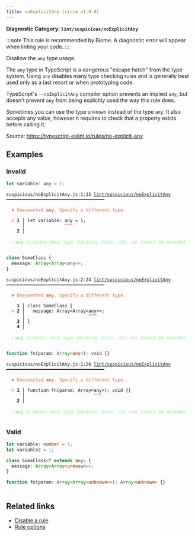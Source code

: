```yaml
---
title: noExplicitAny (since v1.0.0)
---
```


**Diagnostic Category: `lint/suspicious/noExplicitAny`**

:::note
This rule is recommended by Biome. A diagnostic error will appear when linting your code.
:::

Disallow the `any` type usage.

The `any` type in TypeScript is a dangerous "escape hatch" from the type system.
Using `any` disables many type checking rules and is generally best used only as a last resort or when prototyping code.

TypeScript's `--noImplicitAny` compiler option prevents an implied `any`,
but doesn't prevent `any` from being explicitly used the way this rule does.

Sometimes you can use the type `unknown` instead of the type `any`.
It also accepts any value, however it requires to check that a property exists before calling it.

Source: https://typescript-eslint.io/rules/no-explicit-any

## Examples

### Invalid

```ts
let variable: any = 1;
```

<pre class="language-text"><code class="language-text">suspicious/noExplicitAny.js:1:15 <a href="https://biomejs.dev/linter/rules/no-explicit-any">lint/suspicious/noExplicitAny</a> ━━━━━━━━━━━━━━━━━━━━━━━━━━━━━━━━━━━━━

<strong><span style="color: Tomato;">  </span></strong><strong><span style="color: Tomato;">✖</span></strong> <span style="color: Tomato;">Unexpected </span><span style="color: Tomato;"><strong>any</strong></span><span style="color: Tomato;">. Specify a different type.</span>
  
<strong><span style="color: Tomato;">  </span></strong><strong><span style="color: Tomato;">&gt;</span></strong> <strong>1 │ </strong>let variable: any = 1;
   <strong>   │ </strong>              <strong><span style="color: Tomato;">^</span></strong><strong><span style="color: Tomato;">^</span></strong><strong><span style="color: Tomato;">^</span></strong>
    <strong>2 │ </strong>
  
<strong><span style="color: lightgreen;">  </span></strong><strong><span style="color: lightgreen;">ℹ</span></strong> <span style="color: lightgreen;"><strong>any</strong></span><span style="color: lightgreen;"> disables many type checking rules. Its use should be avoided.</span>
  
</code></pre>

```ts
class SomeClass {
  message: Array<Array<any>>;
}
```

<pre class="language-text"><code class="language-text">suspicious/noExplicitAny.js:2:24 <a href="https://biomejs.dev/linter/rules/no-explicit-any">lint/suspicious/noExplicitAny</a> ━━━━━━━━━━━━━━━━━━━━━━━━━━━━━━━━━━━━━

<strong><span style="color: Tomato;">  </span></strong><strong><span style="color: Tomato;">✖</span></strong> <span style="color: Tomato;">Unexpected </span><span style="color: Tomato;"><strong>any</strong></span><span style="color: Tomato;">. Specify a different type.</span>
  
    <strong>1 │ </strong>class SomeClass {
<strong><span style="color: Tomato;">  </span></strong><strong><span style="color: Tomato;">&gt;</span></strong> <strong>2 │ </strong>  message: Array&lt;Array&lt;any&gt;&gt;;
   <strong>   │ </strong>                       <strong><span style="color: Tomato;">^</span></strong><strong><span style="color: Tomato;">^</span></strong><strong><span style="color: Tomato;">^</span></strong>
    <strong>3 │ </strong>}
    <strong>4 │ </strong>
  
<strong><span style="color: lightgreen;">  </span></strong><strong><span style="color: lightgreen;">ℹ</span></strong> <span style="color: lightgreen;"><strong>any</strong></span><span style="color: lightgreen;"> disables many type checking rules. Its use should be avoided.</span>
  
</code></pre>

```ts
function fn(param: Array<any>): void {}
```

<pre class="language-text"><code class="language-text">suspicious/noExplicitAny.js:1:26 <a href="https://biomejs.dev/linter/rules/no-explicit-any">lint/suspicious/noExplicitAny</a> ━━━━━━━━━━━━━━━━━━━━━━━━━━━━━━━━━━━━━

<strong><span style="color: Tomato;">  </span></strong><strong><span style="color: Tomato;">✖</span></strong> <span style="color: Tomato;">Unexpected </span><span style="color: Tomato;"><strong>any</strong></span><span style="color: Tomato;">. Specify a different type.</span>
  
<strong><span style="color: Tomato;">  </span></strong><strong><span style="color: Tomato;">&gt;</span></strong> <strong>1 │ </strong>function fn(param: Array&lt;any&gt;): void {}
   <strong>   │ </strong>                         <strong><span style="color: Tomato;">^</span></strong><strong><span style="color: Tomato;">^</span></strong><strong><span style="color: Tomato;">^</span></strong>
    <strong>2 │ </strong>
  
<strong><span style="color: lightgreen;">  </span></strong><strong><span style="color: lightgreen;">ℹ</span></strong> <span style="color: lightgreen;"><strong>any</strong></span><span style="color: lightgreen;"> disables many type checking rules. Its use should be avoided.</span>
  
</code></pre>

### Valid

```ts
let variable: number = 1;
let variable2 = 1;
```

```ts
class SomeClass<T extends any> {
  message: Array<Array<unknown>>;
}
```

```ts
function fn(param: Array<Array<unknown>>): Array<unknown> {}
```

```
```

## Related links

- [Disable a rule](/linter/#disable-a-lint-rule)
- [Rule options](/linter/#rule-options)
